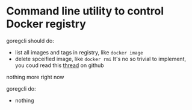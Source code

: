 # Command line utility to control Docker registry

goregcli should do:

* list all images and tags in registry, like `docker image`
* delete spceified image, like `docker rmi`
	It's no so trivial to implement, you coud read this [thread](https://github.com/docker/docker-registry/issues/988) on github

nothing more right now

goregcli do:

* nothing


